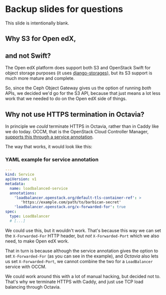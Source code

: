 <!-- .slide: data-timing="1" --> 
# Backup slides for questions  <!-- .element class="hidden" -->

<!-- Note -->
This slide is intentionally blank.


<!-- .slide: data-timing="1" --> 
## Why S3 for Open edX,  
## and not Swift?

<!-- Note -->
The Open edX platform does support both S3 and OpenStack Swift for object storage purposes (it uses [django-storages](https://django-storages.readthedocs.io/)), but its S3 support is much more mature and complete.

So, since the Ceph Object Gateway gives us the option of running *both* APIs, we decided we'd go for the S3 API, because that just means a lot less work that we needed to do on the Open edX side of things.


<!-- .slide: data-timing="1" --> 
## Why not use HTTPS termination in Octavia?

<!-- Note -->
In principle we *could* terminate HTTPS in Octavia, rather than in Caddy like we do today.
OCCM, that is the OpenStack Cloud Controller Manager, [supports this through a service annotation](https://github.com/kubernetes/cloud-provider-openstack/blob/master/docs/openstack-cloud-controller-manager/expose-applications-using-loadbalancer-type-service.md).

The way that works, it would look like this:


<!-- .slide: data-timing="1" --> 
### YAML example for service annotation <!-- .element class="hidden" -->

```yaml
---
kind: Service
apiVersion: v1
metadata:
  name: loadbalanced-service
  annotations:
    'loadbalancer.openstack.org/default-tls-container-ref': >
       'https://example.com/path/to/barbican-secret'
    'loadbalancer.openstack.org/x-forwarded-for': true
spec:
  type: LoadBalancer
  # [...]
```
  
<!-- Note -->
We could use this, but it wouldn't work.
That's because this way we can set the `X-Forwarded-For` HTTP header, but *not* `X-Forwarded-Port` which we also need, to make Open edX work.

That in turn is because although the service annotation gives the option to set `X-Forwarded-For` (as you can see in the example), and *Octavia* also lets us set `X-Forwarded-Port`, we cannot combine the two for a `LoadBalancer` service with OCCM.

We could work around this with a lot of manual hacking, but decided not to.
That's why we terminate HTTPS with Caddy, and just use TCP load balancing through Octavia.
